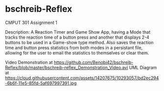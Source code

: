 # bschreib-Reflex
CMPUT 301 Assignment 1

Description: A Reaction Timer and Game Show App, having a Mode that tracks the reaction time of 
a button press and another that displays 2-4 buttons to be used in a Game-show type method.
Also saves the reaction time and button press statistics from both modes in a persistant file,
allowing for the user to email the statistics to themselves or clear them.

Video Demonstration at https://github.com/Benobi42/bschreib-Reflex/blob/master/bschreib-reflex_Demonstration_Video.avi
UML Diagram at https://cloud.githubusercontent.com/assets/14207675/10293057/bd2ec294-6b6f-11e5-85fd-5af697997391.jpg
